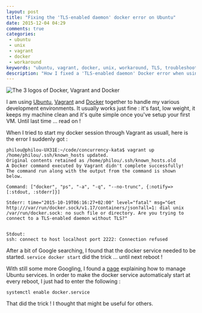 ```yaml
---
layout: post
title: "Fixing the 'TLS-enabled daemon' docker error on Ubuntu"
date: 2015-12-04 04:29
comments: true
categories:
 - ubuntu
 - unix
 - vagrant
 - docker
 - workaround
keywords: "ubuntu, vagrant, docker, unix, workaround, TLS, troubleshooting"
description: "How I fixed a 'TLS-enabled daemon' Docker error when using Vagrant on Ubuntu"
---
```

![The 3 logos of Docker, Vagrant and Docker]({{site.url}}/imgs/2015-12-04-fixing-the-tls-enabled-daemon-docker-error-on-ubuntu/docker-vagrant-ubuntu.jpg)

I am using [Ubuntu](http://www.ubuntu.com/), [Vagrant](https://www.vagrantup.com/) and [Docker](https://www.docker.com/) together to handle my various development environments. It usually works just fine : it's fast, low weight, it keeps my machine clean and it's quite simple once you've setup your first VM. Until last time ... read on !

When I tried to start my docker session through Vagrant as usuall, here is the error I suddenly got :

```
philou@philou-UX31E:~/code/concurrency-kata$ vagrant up
/home/philou/.ssh/known_hosts updated.
Original contents retained as /home/philou/.ssh/known_hosts.old
A Docker command executed by Vagrant didn't complete successfully!
The command run along with the output from the command is shown
below.

Command: ["docker", "ps", "-a", "-q", "--no-trunc", {:notify=>[:stdout, :stderr]}]

Stderr: time="2015-10-19T06:16:27+02:00" level="fatal" msg="Get http:///var/run/docker.sock/v1.17/containers/json?all=1: dial unix /var/run/docker.sock: no such file or directory. Are you trying to connect to a TLS-enabled daemon without TLS?"


Stdout:
ssh: connect to host localhost port 2222: Connection refused
```

After a bit of Google searching, I found that the docker service needed to be started. ```service docker start``` did the trick ... until next reboot !

With still some more Googling, I found a [page](http://askubuntu.com/questions/19320/how-to-enable-or-disable-services) explaining how to manage Ubuntu services. In order to make the docker service automaticaly start at every reboot, I just had to enter the following :

```
systemctl enable docker.service
```

That did the trick ! I thought that might be useful for others.
